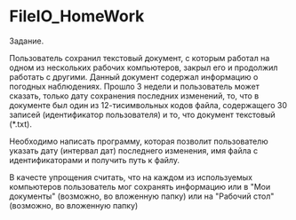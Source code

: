 # FileIO_HomeWork

Задание.

Пользователь сохранил текстовый документ, с которым работал на одном из нескольких рабочих компьютеров, закрыл его и продолжил работать с другими. Данный документ содержал информацию о погодных наблюдениях.
 Прошло 3 недели и пользователь может сказать, только дату сохранения последних изменений, то, что в документе был один из 12-тисимвольных кодов файла, 
содержащего 30 записей (идентификатор пользователя) и то, что документ текстовый (*.txt).

Необходимо написать программу, которая позволит пользователю указать дату (интервал дат) последнего изменения, имя файла с идентификаторами и получить путь к файлу.

В качесте упрощения считать, что на каждом из используемых компьютеров пользователь мог сохранять информацию или в "Мои документы" (возможно, во вложенную папку) или на "Рабочий стол" (возможно, во вложенную папку)
